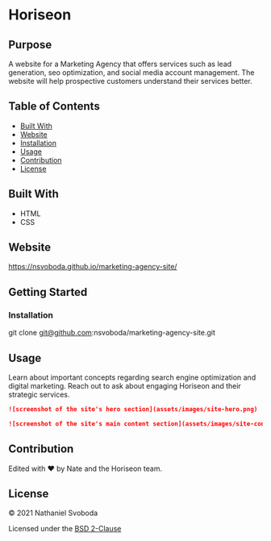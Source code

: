 # Horiseon

## Purpose

A website for a Marketing Agency that offers services such as lead generation, seo optimization, and social media account management. The website will help prospective customers understand their services better.

## Table of Contents
- [Built With](#built-with)
- [Website](#website)
- [Installation](#installation)
- [Usage](#usage)
- [Contribution](#contribution)
- [License](#license)

## Built With

* HTML
* CSS

## Website

https://nsvoboda.github.io/marketing-agency-site/

## Getting Started

### Installation

git clone git@github.com:nsvoboda/marketing-agency-site.git

## Usage

Learn about important concepts regarding search engine optimization and digital marketing. Reach out to ask about engaging Horiseon and their strategic services.

```md
![screenshot of the site's hero section](assets/images/site-hero.png)
```

```md
![screenshot of the site's main content section](assets/images/site-content.png)
```

## Contribution
Edited with ❤️ by Nate and the Horiseon team.

## License

&copy; 2021 Nathaniel Svoboda

Licensed under the [BSD 2-Clause](LICENSE.txt)